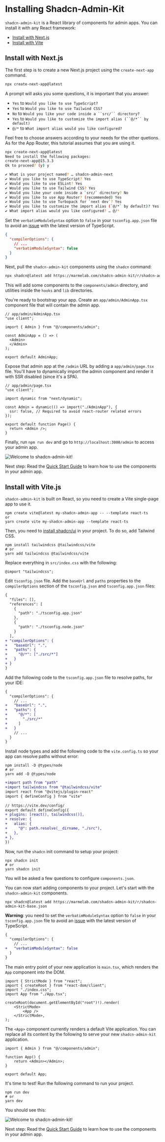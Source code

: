 # Installing Shadcn-Admin-Kit

`shadcn-admin-kit` is a React library of components for admin apps. You can install it with any React framework:

- [Install with Next.js](#install-with-nextjs)
- [Install with Vite](#install-with-vitejs)

## Install with Next.js

The first step is to create a new Next.js project using the `create-next-app` command.

```bash
npx create-next-app@latest
```

A prompt will asks you some questions, it is important that you answer:

- `Yes` to `Would you like to use TypeScript?`
- `Yes` to `Would you like to use Tailwind CSS?`
- `No` to ` Would you like your code inside a ``src/`` directory? `
- `Yes` to ` Would you like to customize the import alias (``@/*`` by default) `
- `@/*` to `What import alias would you like configured?`

Feel free to choose answers according to your needs for the other quetions. As for the App Router, this tutorial assumes that you are using it.

```bash
npx create-next-app@latest
Need to install the following packages:
create-next-app@15.3.3
Ok to proceed? (y) y

✔ What is your project named? … shadcn-admin-next
✔ Would you like to use TypeScript? Yes
✔ Would you like to use ESLint? Yes
✔ Would you like to use Tailwind CSS? Yes
✔ Would you like your code inside a `src/` directory? No
✔ Would you like to use App Router? (recommended) Yes
✔ Would you like to use Turbopack for `next dev`? Yes
✔ Would you like to customize the import alias (`@/*` by default)? Yes
✔ What import alias would you like configured? … @/*
```

Set the `verbatimModuleSyntax` option to `false` in your `tsconfig.app.json` file to avoid an [issue](https://github.com/shadcn-ui/ui/issues/6618) with the latest version of TypeScript.

```json
{
  "compilerOptions": {
    // ...
    "verbatimModuleSyntax": false
  }
}
```

Next, pull the `shadcn-admin-kit` components using the `shadcn` command:

```bash
npx shadcn@latest add https://marmelab.com/shadcn-admin-kit/r/shadcn-admin-kit-base.json
```

This will add some components to the `components/admin` directory, and utilities inside the `hooks` and `lib` directories.

You're ready to bootstrap your app. Create an `app/admin/AdminApp.tsx` component file that will contain the admin app.

```tsx
// app/admin/AdminApp.tsx
"use client";

import { Admin } from "@/components/admin";

const AdminApp = () => (
  <Admin>
  </Admin>
);

export default AdminApp;
```

Expose that admin app at the `/admin` URL by adding a `app/admin/page.tsx` file. You'll have to dynamically import the admin component and render it with SSR disabled (since it's a SPA).

```tsx
// app/admin/page.tsx
"use client";

import dynamic from "next/dynamic";

const Admin = dynamic(() => import("./AdminApp"), {
  ssr: false, // Required to avoid react-router related errors
});

export default function Page() {
  return <Admin />;
}
```

Finally, run `npm run dev` and go to `http://localhost:3000/admin` to access your admin app.

![Welcome to shadcn-admin-kit!](images/welcome.png)

Next step: Read the [Quick Start Guide](./2-Quick-Start-Guide.md) to learn how to use the components in your admin app.

## Install with Vite.js

`shadcn-admin-kit` is built on React, so you need to create a Vite single-page app to use it.

```shell
npm create vite@latest my-shadcn-admin-app -- --template react-ts
or
yarn create vite my-shadcn-admin-app --template react-ts
```

Then, you need to [install shadcn/ui](https://ui.shadcn.com/docs/installation/vite) in your project. To do so, add Tailwind CSS.

```shell
npm install tailwindcss @tailwindcss/vite
# or
yarn add tailwindcss @tailwindcss/vite
```

Replace everything in `src/index.css` with the following:

```shell
@import "tailwindcss";
```

Edit `tsconfig.json` file. Add the `baseUrl` and `paths` properties to the `compilerOptions` section of the `tsconfig.json` and `tsconfig.app.json` files:

```diff
{
  "files": [],
  "references": [
    {
      "path": "./tsconfig.app.json"
    },
    {
      "path": "./tsconfig.node.json"
    }
  ],
+ "compilerOptions": {
+   "baseUrl": ".",
+   "paths": {
+     "@/*": ["./src/*"]
+   }
+ }
}
```

Add the following code to the `tsconfig.app.json` file to resolve paths, for your IDE:

```diff
{
  "compilerOptions": {
    // ...
+   "baseUrl": ".",
+   "paths": {
+     "@/*": [
+       "./src/*"
+     ]
+   }
    // ...
  }
}
```

Install node types and add the following code to the `vite.config.ts` so your app can resolve paths without error:

```shell
npm install -D @types/node
# or
yarn add -D @types/node
```

```diff
+import path from "path"
+import tailwindcss from "@tailwindcss/vite"
import react from "@vitejs/plugin-react"
import { defineConfig } from "vite"
 
// https://vite.dev/config/
export default defineConfig({
+ plugins: [react(), tailwindcss()],
+ resolve: {
+   alias: {
+     "@": path.resolve(__dirname, "./src"),
+   },
+ },
})
```

Now, run the `shadcn` init command to setup your project:

```shell
npx shadcn init
# or
yarn shadcn init
```

You will be asked a few questions to configure `components.json`.

You can now start adding components to your project. Let's start with the `shadcn-admin-kit` components.

```shell
npx shadcn@latest add https://marmelab.com/shadcn-admin-kit/r/shadcn-admin-kit-base.json
```

**Warning**: you need to set the `verbatimModuleSyntax` option to `false` in your `tsconfig.app.json` file to avoid an [issue](https://github.com/shadcn-ui/ui/issues/6618) with the latest version of TypeScript.

```diff
{
  "compilerOptions": {
    // ...
+   "verbatimModuleSyntax": false
  }
}
```

The main entry point of your new application is `main.tsx`, which renders the `App` component into the DOM.

```tsx
import { StrictMode } from "react";
import { createRoot } from "react-dom/client";
import "./index.css";
import App from "./App.tsx";

createRoot(document.getElementById("root")!).render(
    <StrictMode>
        <App />
    </StrictMode>,
);
```

The `<App>` component currently renders a default Vite application. You can replace all its content by the following to serve your new `shadcn-admin-kit` application.

```tsx
import { Admin } from "@/components/admin";

function App() {
    return <Admin></Admin>;
}

export default App;
```

It's time to test! Run the following command to run your project.

```shell
npm run dev
# or
yarn dev
```

You should see this:

![Welcome to shadcn-admin-kit!](images/welcome.png)

Next step: Read the [Quick Start Guide](./2-Quick-Start-Guide.md) to learn how to use the components in your admin app.
